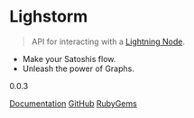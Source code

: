 # Lighstorm

> API for interacting with a [Lightning Node](https://lightning.network).

- Make your Satoshis flow.
- Unleash the power of Graphs.

0.0.3

[Documentation](README)
[GitHub](https://github.com/icebaker/lighstorm)
[RubyGems](https://rubygems.org/gems/lighstorm)
